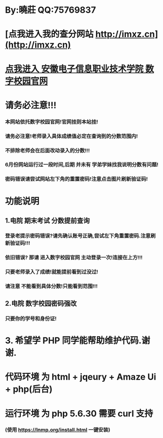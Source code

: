 # By:曉莊 QQ:75769837

# [点我进入我的查分网站 http://imxz.cn](http://imxz.cn)   

# [点我进入 安徽电子信息职业技术学院 数字校园官网](http://220.178.150.5:8082/cas/login?service=http%3A%2F%2F220.178.150.5%3A8082%2Fc%2Fportal%2Flogin)

# 请务必注意!!!
### 本网站依托数字校园官网!官网挂则本站挂!   
### 请务必注意!老师录入具体成绩值必定在查询到的分数范围内! 
### 不排除老师会在后面改动录入的分数!!!
### 6月份网站运行过一段时间,后期 并未有 学弟学妹找我说明分数有问题!
### 密码错误请尝试网站左下角的重置密码!注意点击图片刷新验证码!   


# 功能说明
## 1.电院 期末考试 分数提前查询   
### 登录老提示密码错误?请先确认账号正确,尝试左下角重置密码.注意刷新验证码!!!
### 依旧错误? 那请 进入数字校园官网 主动登录一次!连接在上方!!!
### 只要老师录入了成绩!就能提前看到过没过!   
### 请注意 不能看到具体分数!只能看到范围!!!   
## 2.电院 数字校园密码强改
### 只要你的学号和身份证!   
# 3. 希望学 PHP 同学能帮助维护代码.谢谢.
# 代码环境 为 html + jqeury + Amaze Ui + php(后台)
# 运行环境 为 php 5.6.30 需要 curl 支持    
### (使用 https://lnmp.org/install.html 一键安装)
